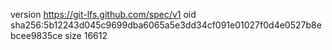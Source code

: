 version https://git-lfs.github.com/spec/v1
oid sha256:5b12243d045c9699dba6065a5e3dd34cf091e01027f0d4e0527b8ebcee9835ce
size 16612
